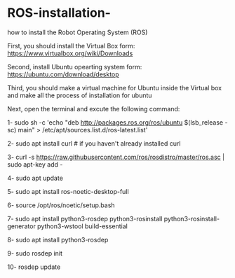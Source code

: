 # ROS-installation-
how to install the Robot Operating System (ROS) 


First, you should install the Virtual Box form: https://www.virtualbox.org/wiki/Downloads

Second, install Ubuntu opearting system form: https://ubuntu.com/download/desktop

Third, you should make a virtual machine for Ubuntu inside the Virtual box and make all the process of installation for ubuntu 

Next, open the terminal and excute the following command:


1- sudo sh -c 'echo "deb http://packages.ros.org/ros/ubuntu $(lsb_release -sc) main" > /etc/apt/sources.list.d/ros-latest.list' 

2- sudo apt install curl # if you haven't already installed curl

3- curl -s https://raw.githubusercontent.com/ros/rosdistro/master/ros.asc | sudo apt-key add -

4- sudo apt update

5- sudo apt install ros-noetic-desktop-full

6- source /opt/ros/noetic/setup.bash

7- sudo apt install python3-rosdep python3-rosinstall python3-rosinstall-generator python3-wstool build-essential

8- sudo apt install python3-rosdep

9- sudo rosdep init

10- rosdep update

